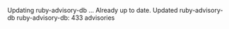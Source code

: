 Updating ruby-advisory-db ...
Already up to date.
Updated ruby-advisory-db
ruby-advisory-db: 433 advisories
